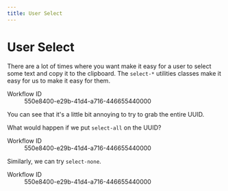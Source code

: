 ```yaml
---
title: User Select
---
```


# User Select

There are a lot of times where you want make it easy for a user to select some text and copy it to the clipboard. The `select-*` utilities classes make it easy for us to make it easy for them.

<div class="flex space-x-8 bg-slate-100 shadow-md not-prose p-4">
  <dl>
    <dt class="font-semibold">Workflow ID</dt>
    <dd>550e8400-e29b-41d4-a716-446655440000</dd>
  </dl>
</div>

You can see that it's a little bit annoying to try to grab the entire UUID.

What would happen if we put `select-all` on the UUID?

<div class="flex space-x-8 bg-slate-100 shadow-md not-prose p-4">
  <dl>
    <dt class="font-semibold">Workflow ID</dt>
    <dd class="select-all">550e8400-e29b-41d4-a716-446655440000</dd>
  </dl>
</div>

Similarly, we can try `select-none`.

<div class="flex space-x-8 bg-slate-100 shadow-md not-prose p-4">
  <dl>
    <dt class="font-semibold">Workflow ID</dt>
    <dd class="select-none">550e8400-e29b-41d4-a716-446655440000</dd>
  </dl>
</div>
